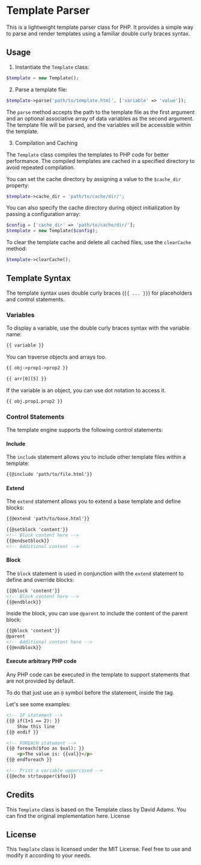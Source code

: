 # Template Parser
This is a lightweight template parser class for PHP. It provides a simple way to parse and render templates using a familiar double curly braces syntax.

## Usage
1. Instantiate the `Template` class:

```php
$template = new Template();
```

2. Parse a template file:

```php
$template->parse('path/to/template.html', ['variable' => 'value']);
```

The `parse` method accepts the path to the template file as the first argument and an optional associative array of data variables as the second argument. The template file will be parsed, and the variables will be accessible within the template.

3. Compilation and Caching

The `Template` class compiles the templates to PHP code for better performance. The compiled templates are cached in a specified directory to avoid repeated compilation.

You can set the cache directory by assigning a value to the `$cache_dir` property:

```php
$template->cache_dir = 'path/to/cache/dir/';
```

You can also specify the cache directory during object initialization by passing a configuration array:

```php
$config = ['cache_dir' => 'path/to/cache/dir/'];
$template = new Template($config);
```

To clear the template cache and delete all cached files, use the `clearCache` method:

```php
$template->clearCache();
```

## Template Syntax

The template syntax uses double curly braces (`{{ ... }}`) for placeholders and control statements.

### Variables

To display a variable, use the double curly braces syntax with the variable name:

```html
{{ variable }}
```

You can traverse objects and arrays too.

```html
{{ obj->prop1->prop2 }}

{{ arr[0][5] }}
```

If the variable is an object, you can use dot notation to access it.

```html
{{ obj.prop1.prop2 }}
```

### Control Statements

The template engine supports the following control statements:

#### Include

The `include` statement allows you to include other template files within a template:

```html
{{@include 'path/to/file.html'}}
```

#### Extend

The `extend` statement allows you to extend a base template and define blocks:

```html
{{@extend 'path/to/base.html'}}

{{@setblock 'content'}}
<!-- Block content here -->
{{@endsetblock}}
<!-- Additional content -->

```

#### Block

The `block` statement is used in conjunction with the `extend` statement to define and override blocks:

```html
{{@block 'content'}}
<!-- Block content here -->
{{@endblock}}
```

Inside the block, you can use `@parent` to include the content of the parent block:

```html
{{@block 'content'}}
@parent
<!-- Additional content here -->
{{@endblock}}
```

#### Execute arbitrary PHP code
Any PHP code can be executed in the template to support statements that are not provided by default.

To do that just use an `@` symbol before the statement, inside the tag.

Let's see some examples:

```html
<!-- IF statement -->
{{@ if(1+1 == 2): }}
    Show this line
{{@ endif }}

<!-- FOREACH statement -->
{{@ foreach($foo as $val): }}
    <p>The value is: {{val}}</p>
{{@ endforeach }}

<!-- Print a variable uppercased -->
{{@echo strtoupper($foo)}}

```

## Credits

This `Template` class is based on the Template class by David Adams. You can find the original implementation here.
License

## License

This `Template` class is licensed under the MIT License. Feel free to use and modify it according to your needs.
